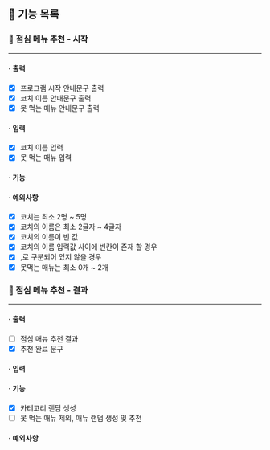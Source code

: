 ## 🚀 기능 목록

### 🔽 점심 메뉴 추천 - 시작

***

#### · 출력

- [x] 프로그램 시작 안내문구 출력
- [x] 코치 이름 안내문구 출력
- [x] 못 먹는 매뉴 안내문구 출력

#### · 입력
- [x] 코치 이름 입력
- [x] 못 먹는 매뉴 입력
#### · 기능
#### · 예외사항
- [x] 코치는 최소 2명 ~ 5명
- [x] 코치의 이름은 최소 2글자 ~ 4글자
- [x] 코치의 이름이 빈 값
- [x] 코치의 이름 입력값 사이에 빈칸이 존재 할 경우
- [x] ,로 구분되어 있지 않을 경우 
- [x] 못먹는 매뉴는 최소 0개 ~ 2개

### 🔽 점심 메뉴 추천 - 결과

***

#### · 출력

- [ ] 점심 매뉴 추천 결과
- [x] 추천 완료 문구

#### · 입력
#### · 기능

- [x] 카테고리 랜덤 생성
- [ ] 못 먹는 매뉴 제외, 매뉴 랜덤 생성 및 추천

#### · 예외사항

  <br>
